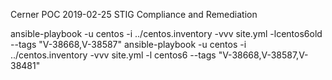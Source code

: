 Cerner POC 2019-02-25
STIG Compliance and Remediation

ansible-playbook  -u centos -i ../centos.inventory -vvv   site.yml -lcentos6old --tags "V-38668,V-38587"
ansible-playbook  -u centos -i ../centos.inventory -vvv   site.yml -l centos6 --tags "V-38668,V-38587,V-38481"
